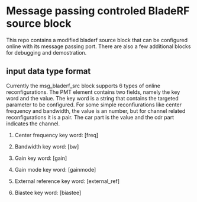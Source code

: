 # Message passing controled BladeRF source block
This repo contains a modified bladerf source block that can be configured online with its message passing port. There are also a few additional blocks for debugging and demostration.

## input data type format

Currently the msg_bladerf_src block supports 6 types of online reconfigurations. The PMT element contains two fields, namely the key word and the value. The key word is a string that contains the targeted parameter to be configured. For some simple reconfiurations like center frequency and bandwidth, the value is an number, but for channel related reconfigurations it is a pair. The car part is the value and the cdr part indicates the channel.

1. Center frequency
   key word: [freq] 

2. Bandwidth
   key word: [bw] 

3. Gain
   key word: [gain] 

4. Gain mode
   key word: [gainmode] 

5. External reference
   key word: [external_ref] 

6. Biastee
   key word: [biastee] 


